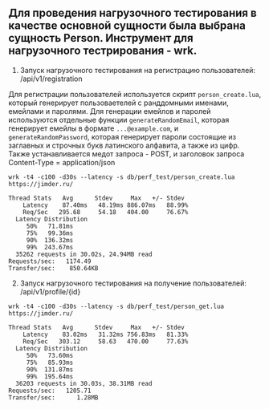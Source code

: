 ## Для проведения нагрузочного тестирования в качестве основной сущности была выбрана сущность Person. Инструмент для нагрузочного тестрирования - wrk.


1. Запуск нагрузочного тестирования на регистрацию пользователей: /api/v1/registration

Для регистрации пользователей используется скрипт ```person_create.lua```, который генерирует пользоваетелей с ранддомными именами, емейлами и паролями. Для генерации емейлов и паролей используются отдельные функции ```generateRandomEmail```, которая генерирует емейлы в формате ```...@example.com```, и ```generateRandomPassword```, которая генерирует пароли состоящие из заглавных и строчных букв латинского алфавита, а также из цифр. Также устанавливается медот запроса - POST, и заголовок запроса Content-Type = application/json

```
wrk -t4 -c100 -d30s --latency -s db/perf_test/person_create.lua https://jimder.ru/
```

```
Thread Stats   Avg      Stdev     Max   +/- Stdev
    Latency    87.40ms   48.19ms 886.07ms   88.99%
    Req/Sec   295.68     54.18   404.00     76.67%
  Latency Distribution
     50%   71.81ms
     75%   99.36ms
     90%  136.32ms
     99%  243.67ms
  35262 requests in 30.02s, 24.94MB read
Requests/sec:   1174.49
Transfer/sec:    850.64KB
```

2.  Запуск нагрузочного тестирования на получение пользователей: /api/v1/profile/{id} 

```
wrk -t4 -c100 -d30s --latency -s db/perf_test/person_get.lua https://jimder.ru/
```

```
Thread Stats   Avg      Stdev     Max   +/- Stdev
    Latency    83.02ms   31.32ms 756.83ms   81.33%
    Req/Sec   303.12     58.63   470.00     77.63%
  Latency Distribution
     50%   73.60ms
     75%   85.93ms
     90%  131.87ms
     99%  195.64ms
  36203 requests in 30.03s, 38.31MB read
Requests/sec:   1205.71
Transfer/sec:      1.28MB
```
